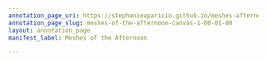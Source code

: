 ```yaml
---
annotation_page_uri: https://stephanieaparicio.github.io/meshes-afternoon/annotations/meshes-of-the-afternoon-canvas-1-00-01-00.json
annotation_page_slug: meshes-of-the-afternoon-canvas-1-00-01-00
layout: annotation_page
manifest_label: Meshes of the Afternoon

---
```

